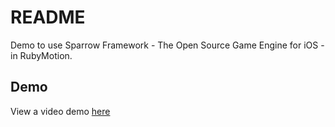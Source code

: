 # README

Demo to use Sparrow Framework - The Open Source Game Engine for iOS - in RubyMotion.

## Demo

View a video demo [here](http://f.cl.ly/items/2j2p080o241m0r0S1E1v/Screeny%20Video%202012%E5%B9%B45%E6%9C%8810%E6%97%A5%E4%B8%8B%E5%8D%8812.02.22.mov)